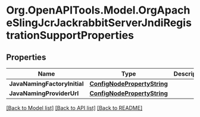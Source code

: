 # Org.OpenAPITools.Model.OrgApacheSlingJcrJackrabbitServerJndiRegistrationSupportProperties
## Properties

Name | Type | Description | Notes
------------ | ------------- | ------------- | -------------
**JavaNamingFactoryInitial** | [**ConfigNodePropertyString**](ConfigNodePropertyString.md) |  | [optional] 
**JavaNamingProviderUrl** | [**ConfigNodePropertyString**](ConfigNodePropertyString.md) |  | [optional] 

[[Back to Model list]](../README.md#documentation-for-models) [[Back to API list]](../README.md#documentation-for-api-endpoints) [[Back to README]](../README.md)

